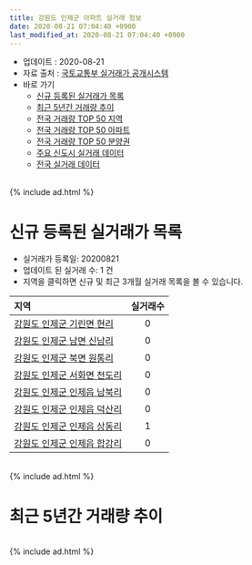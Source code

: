 ```yaml
---
title: 강원도 인제군 아파트 실거래 정보
date: 2020-08-21 07:04:40 +0900
last_modified_at: 2020-08-21 07:04:40 +0900
---
```


* 업데이트 : 2020-08-21
* 자료 출처 : [국토교통부 실거래가 공개시스템](http://rt.molit.go.kr)
* 바로 가기
    * [신규 등록된 실거래가 목록](#신규-등록된-실거래가-목록)
    * [최근 5년간 거래량 추이](#최근-5년간-거래량-추이)
    * [전국 거래량 TOP 50 지역](https://inasie.github.io/apt-trade-info/최근-3개월-전국에서-가장-거래가-많이-발생한-지역)
    * [전국 거래량 TOP 50 아파트](https://inasie.github.io/apt-trade-info/최근-3개월-전국에서-가장-거래가-많이-발생한-아파트)
    * [전국 거래량 TOP 50 분양권](https://inasie.github.io/apt-trade-info/최근-3개월-전국에서-가장-거래가-많이-발생한-분양권)
    * [주요 신도시 실거래 데이터](https://inasie.github.io/apt-trade-info/주요-신도시)
    * [전국 실거래 데이터](https://inasie.github.io/apt-trade-info/전국)

<br>
{% include ad.html %}
<br>

# 신규 등록된 실거래가 목록
* 실거래가 등록일: 20200821
* 업데이트 된 실거래 수: 1 건
* 지역을 클릭하면 신규 및 최근 3개월 실거래 목록을 볼 수 있습니다.


|지역|실거래수|
|:---|:---:|
|[강원도 인제군 기린면 현리](https://inasie.github.io/apt-trade-info/강원도-인제군-기린면-현리)|0|
|[강원도 인제군 남면 신남리](https://inasie.github.io/apt-trade-info/강원도-인제군-남면-신남리)|0|
|[강원도 인제군 북면 원통리](https://inasie.github.io/apt-trade-info/강원도-인제군-북면-원통리)|0|
|[강원도 인제군 서화면 천도리](https://inasie.github.io/apt-trade-info/강원도-인제군-서화면-천도리)|0|
|[강원도 인제군 인제읍 남북리](https://inasie.github.io/apt-trade-info/강원도-인제군-인제읍-남북리)|0|
|[강원도 인제군 인제읍 덕산리](https://inasie.github.io/apt-trade-info/강원도-인제군-인제읍-덕산리)|0|
|[강원도 인제군 인제읍 상동리](https://inasie.github.io/apt-trade-info/강원도-인제군-인제읍-상동리)|1|
|[강원도 인제군 인제읍 합강리](https://inasie.github.io/apt-trade-info/강원도-인제군-인제읍-합강리)|0|


<br>
{% include ad.html %}
<br>

# 최근 5년간 거래량 추이


<div style="width:100%;">
    <canvas id="deal_progress" height="200"></canvas>
</div>

<script>
new Chart(document.getElementById("deal_progress"), {
    type: 'line',
    data: {
        labels: ['201508','201509','201510','201511','201512','201601','201602','201603','201604','201605','201606','201607','201608','201609','201610','201611','201612','201701','201702','201703','201704','201705','201706','201707','201708','201709','201710','201711','201712','201801','201802','201803','201804','201805','201806','201807','201808','201809','201810','201811','201812','201901','201902','201903','201904','201905','201906','201907','201908','201909','201910','201911','201912','202001','202002','202003','202004','202005','202006','202007','202008'],
        datasets: [{
            label: '매매',
            pointRadius: 1,
            data: [5, 4, 13, 5, 2, 5, 3, 9, 5, 8, 14, 8, 7, 2, 13, 5, 7, 5, 10, 6, 2, 3, 9, 8, 1, 6, 2, 4, 3, 15, 11, 7, 9, 10, 7, 22, 10, 2, 11, 11, 8, 4, 0, 15, 10, 5, 7, 3, 5, 5, 18, 6, 10, 6, 19, 7, 9, 8, 5, 18, 4],
            borderColor: "rgba(255, 201, 14, 1)",
            backgroundColor: "rgba(255, 201, 14, 0.5)",
            fill: false,
            lineTension: 0
        },{
            label: '전월세',
            pointRadius: 1,
            data: [5, 5, 4, 4, 2, 1, 4, 2, 2, 1, 0, 3, 5, 5, 3, 2, 4, 4, 1, 2, 6, 5, 6, 6, 4, 1, 3, 3, 2, 3, 8, 4, 6, 10, 3, 5, 2, 0, 3, 0, 2, 8, 3, 4, 1, 2, 2, 5, 0, 2, 9, 6, 3, 5, 9, 8, 6, 2, 5, 4, 3],
            borderColor: "rgba(0, 141, 185, 1)",
            backgroundColor: "rgba(0, 141, 185, 0.5)",
            fill: false,
            lineTension: 0
        }
        ]
    },
    options: {
        responsive: true,
        title: {
            display: false
        },
        tooltips: {
            mode: 'index',
            intersect: false
        },
        hover: {
            mode: 'nearest',
            intersect: true
        },
        scales: {
            xAxes: [{
                display: true,
                scaleLabel: {
                    display: true,
                    labelString: '년/월'
                }
            }],
            yAxes: [{
                display: true,
                ticks: {
                    suggestedMin: 0,
                },
                scaleLabel: {
                    display: true,
                    labelString: '실거래 수'
                }
            }]
        }
    }
});

</script>


<br>
{% include ad.html %}
<br>


